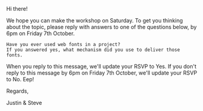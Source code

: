 Hi there!

We hope you can make the workshop on Saturday. To get you thinking about the topic, please reply with answers to one of the questions below, by 6pm on Friday 7th October.

    Have you ever used web fonts in a project?
    If you answered yes, what mechanism did you use to deliver those fonts.

When you reply to this message, we'll update your RSVP to Yes. If you don't reply to this message by 6pm on Friday 7th October, we'll update your RSVP to No. Eep!

Regards,

Justin & Steve
